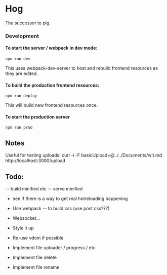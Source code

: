 # Hog

The successor to pig.

### Development

#### To start the server / webpack in dev mode:

```
npm run dev
```

This uses webpack-dev-server to host and rebuild frontend resources as they are
edited.

#### To build the production frontend resources:

```
npm run deploy
```

This will build new frontend resources once.

#### To start the production server

```
npm run prod
```

## Notes

Useful for testing uploads:
curl -i -F basicUpload=@../../Documents/wlt.md http://localhost:3000/upload

## Todo:

-- build minified etc
-- serve minified
- see if there is a way to get real hotreloading happening

- Use webpack
-- to build css (use post css???)

- Websocket...
- Style it up
- Re-use vdom if possible
- Implement file uploader / progress / etc
- Implement file delete
- Implement file rename

